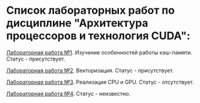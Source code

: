 # Список лабораторных работ по дисциплине "Архитектура процессоров и технология CUDA":

[Лабораторная работа №1](https://github.com/oooNAKooo/BSUIR/tree/main/7%20sem/APiTCUDA/lab_1). Изучение особенностей работы кэш-памяти. Статус - присутствует.

[Лабораторная работа №2](https://github.com/oooNAKooo/BSUIR/tree/main/7%20sem/APiTCUDA/lab_2). Векторизация. Статус - присутствует.

[Лабораторная работа №3](https://github.com/oooNAKooo/BSUIR/tree/main/7%20sem/APiTCUDA/lab_3). Реализация CPU и GPU. Статус - отсутствует.

[Лабораторная работа №4](https://github.com/oooNAKooo/BSUIR/tree/main/7%20sem/APiTCUDA/lab_4). Статус - неизвестно.
